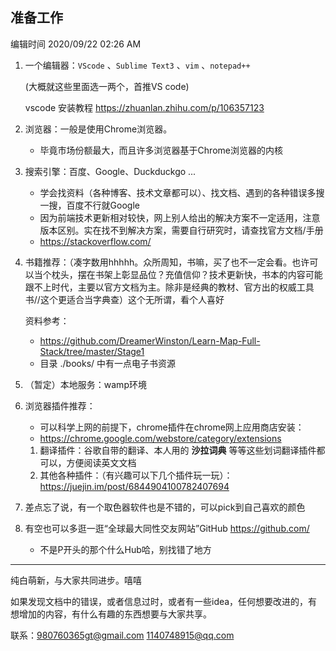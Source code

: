 ## 准备工作

编辑时间 2020/09/22 02:26 AM



1. 一个编辑器：`VScode` 、`Sublime Text3` 、`vim` 、`notepad++` 
   
   (大概就这些里面选一两个，首推VS code)
   
   vscode 安装教程 https://zhuanlan.zhihu.com/p/106357123
   
2. 浏览器：一般是使用Chrome浏览器。

   * 毕竟市场份额最大，而且许多浏览器基于Chrome浏览器的内核

3. 搜索引擎：百度、Google、Duckduckgo ...

   * 学会找资料（各种博客、技术文章都可以）、找文档、遇到的各种错误多搜一搜，百度不行就Google
   * 因为前端技术更新相对较快，网上别人给出的解决方案不一定适用，注意版本区别。实在找不到解决方案，需要自行研究时，请查找官方文档/手册
   * https://stackoverflow.com/

4. 书籍推荐：（凑字数用hhhhh。众所周知，书嘛，买了也不一定会看。也许可以当个枕头，摆在书架上彰显品位？充值信仰？技术更新快，书本的内容可能跟不上时代，主要以官方文档为主。除非是经典的教材、官方出的权威工具书//这个更适合当字典查）这个无所谓，看个人喜好

   资料参考：

   * https://github.com/DreamerWinston/Learn-Map-Full-Stack/tree/master/Stage1
   * 目录 ./books/ 中有一点电子书资源 

5. （暂定）本地服务：wamp环境

6. 浏览器插件推荐：

   * 可以科学上网的前提下，chrome插件在chrome网上应用商店安装：
   * https://chrome.google.com/webstore/category/extensions

   1. 翻译插件：谷歌自带的翻译、本人用的 **沙拉词典** 等等这些划词翻译插件都可以，方便阅读英文文档
   2. 其他各种插件：（有兴趣可以下几个插件玩一玩）：https://juejin.im/post/6844904100782407694

7. 差点忘了说，有一个取色器软件也是不错的，可以pick到自己喜欢的颜色

8. 有空也可以多逛一逛“全球最大同性交友网站”GitHub https://github.com/

   * 不是P开头的那个什么Hub哈，别找错了地方

   

   



******************************************************************************

纯白萌新，与大家共同进步。嘻嘻 

如果发现文档中的错误，或者信息过时，或者有一些idea，任何想要改进的，有想增加的内容，有什么有趣的东西想要与大家共享。

联系：980760365gt@gmail.com 1140748915@qq.com





